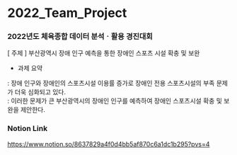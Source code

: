 # 2022_Team_Project

### 2022년도 체육종합 데이터 분석ㆍ활용 경진대회

[ 주제 ] 부산광역시 장애 인구 예측을 통한 장애인 스포츠 시설 확충 및 보완

- 과제 요약

: 장애 인구와 장애인의 스포츠시설 이용률 증가로 장애인 전용 스포츠시설의 부족 문제가 더욱 심화되고 있다.   
: 이러한 문제가 큰 부산광역시의 장애인 인구를 예측하여 장애인 스포츠시설 확충 및 보완을 제안한다.  

### Notion Link
https://www.notion.so/8637829a4f0d4bb5af870c6a1dc1b295?pvs=4
